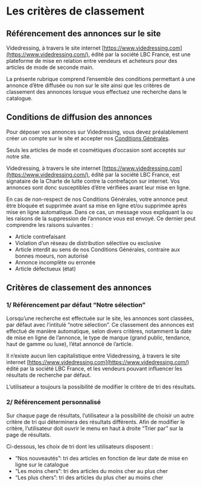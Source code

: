 Les critères de classement
==========================

Référencement des annonces sur le site
--------------------------------------

Videdressing, à travers le site internet [https://www.videdressing.com](https://www.videdressing.com/), édité par la société LBC France, est une plateforme de mise en relation entre vendeurs et acheteurs pour des articles de mode de seconde main.

La présente rubrique comprend l’ensemble des conditions permettant à une annonce d’être diffusée ou non sur le site ainsi que les critères de classement des annonces lorsque vous effectuez une recherche dans le catalogue.

Conditions de diffusion des annonces
------------------------------------

Pour déposer vos annonces sur Videdressing, vous devez préalablement créer un compte sur le site et accepter nos [Conditions Générales](https://di8gcicl2eawz.cloudfront.net/1535752807/fr_FR/pdf/terms.pdf).

Seuls les articles de mode et cosmétiques d’occasion sont acceptés sur notre site.

Videdressing, à travers le site internet [https://www.videdressing.com](https://www.videdressing.com/), édité par la société LBC France, est signataire de la Charte de lutte contre la contrefaçon sur internet. Vos annonces sont donc susceptibles d’être vérifiées avant leur mise en ligne.

En cas de non-respect de nos Conditions Générales, votre annonce peut être bloquée et supprimée avant sa mise en ligne et/ou supprimée après mise en ligne automatique. Dans ce cas, un message vous expliquant la ou les raisons de la suppression de l’annonce vous est envoyé. Ce dernier peut comprendre les raisons suivantes :

* Article contrefaisant
* Violation d’un réseau de distribution sélective ou exclusive
* Article interdit au sens de nos Conditions Générales, contraire aux bonnes moeurs, non autorisé
* Annonce incomplète ou erronée
* Article défectueux (état)

Critères de classement des annonces
-----------------------------------

### 1/ Référencement par défaut “Notre sélection”

Lorsqu’une recherche est effectuée sur le site, les annonces sont classées, par défaut avec l’intitulé “notre sélection”. Ce classement des annonces est effectué de manière automatique, selon divers critères, notamment la date de mise en ligne de l’annonce, le type de marque (grand public, tendance, haut de gamme ou luxe), l’état annoncé de l’article.

Il n’existe aucun lien capitalistique entre Videdressing, à travers le site internet [https://www.videdressing.com](https://www.videdressing.com/) édité par la société LBC France, et les vendeurs pouvant influencer les résultats de recherche par défaut.

L’utilisateur a toujours la possibilité de modifier le critère de tri des résultats.

### 2/ Référencement personnalisé

Sur chaque page de résultats, l’utilisateur a la possibilité de choisir un autre critère de tri qui déterminera des résultats différents. Afin de modifier le critère, l’utilisateur doit ouvrir le menu en haut à droite “Trier par” sur la page de résultats.

Ci-dessous, les choix de tri dont les utilisateurs disposent :

* “Nos nouveautés”: tri des articles en fonction de leur date de mise en ligne sur le catalogue
* “Les moins chers”: tri des articles du moins cher au plus cher
* “Les plus chers”: tri des articles du plus cher au moins cher